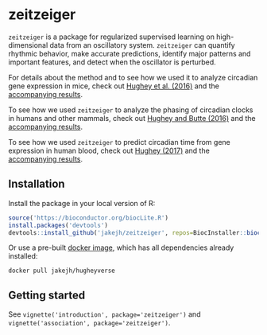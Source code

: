 # zeitzeiger

`zeitzeiger` is a package for regularized supervised learning on high-dimensional data from an oscillatory system. `zeitzeiger` can quantify rhythmic behavior, make accurate predictions, identify major patterns and important features, and detect when the oscillator is perturbed.

For details about the method and to see how we used it to analyze circadian gene expression in mice, check out [Hughey et al. (2016)](https://dx.doi.org/10.1093/nar/gkw030) and the [accompanying results](https://dx.doi.org/10.5061/dryad.hn8gp).

To see how we used `zeitzeiger` to analyze the phasing of circadian clocks in humans and other mammals, check out [Hughey and Butte (2016)](https://dx.doi.org/10.1177/0748730416668049) and the [accompanying results](https://dx.doi.org/10.5061/dryad.g928q).

To see how we used `zeitzeiger` to predict circadian time from gene expression in human blood, check out [Hughey (2017)](https://dx.doi.org/10.1186/s13073-017-0406-4) and the [accompanying results](https://dx.doi.org/10.6084/m9.figshare.3756375.v1).

## Installation
Install the package in your local version of R:
```R
source('https://bioconductor.org/biocLite.R')
install.packages('devtools')
devtools::install_github('jakejh/zeitzeiger', repos=BiocInstaller::biocinstallRepos(), build_vignettes=TRUE, dependencies=TRUE)
```

Or use a pre-built [docker image](https://hub.docker.com/r/jakejh/hugheyverse), which has all dependencies already installed:
```
docker pull jakejh/hugheyverse
```

## Getting started
See `vignette('introduction', package='zeitzeiger')` and `vignette('association', package='zeitzeiger')`.
